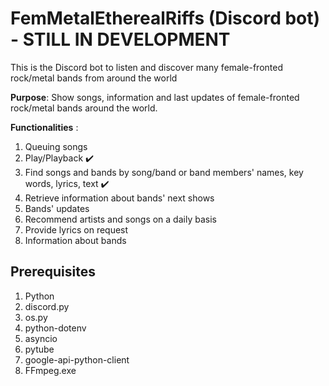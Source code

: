 # FemMetalEtherealRiffs (Discord bot) - STILL IN DEVELOPMENT
This is the Discord bot to listen and discover many female-fronted rock/metal bands from around the world


**Purpose**: Show songs, information and last updates of female-fronted rock/metal bands around the world.


**Functionalities** : 
1. Queuing songs
2. Play/Playback ✔️
3. Find songs and bands by song/band or band members' names, key words, lyrics, text ✔️
4. Retrieve information about bands' next shows
5. Bands' updates
6. Recommend artists and songs on a daily basis
7. Provide lyrics on request
8. Information about bands
                 
## Prerequisites
1. Python
2. discord.py
3. os.py
4. python-dotenv
5. asyncio
6. pytube
7. google-api-python-client
8. FFmpeg.exe
